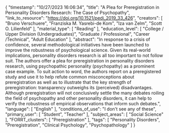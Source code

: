{
    "timestamp": "10/27/2023 16:06:34",
    "title": "A Plea for Preregistration in Personality Disorders Research: The Case of Psychopathy",
    "link_to_resource": "https://doi.org/10.1521/pedi_2019_33_426",
    "creators": [
        "Bruno Verschuere",
        "Franziska M. Yasrebi-de Kom",
        "Iza van Zelm",
        "Scott O. Lilienfeld"
    ],
    "material_type": [
        "Reading"
    ],
    "education_level": [
        "College / Upper Division (Undergraduates)",
        "Graduate / Professional",
        "Career /Technical",
        "Adult Education"
    ],
    "abstract": "In response to a crisis of confidence, several methodological initiatives have been launched to improve the robustness of psychological science. Given its real-world implications, personality disorders research is all too important to not follow suit. The authors offer a plea for preregistration in personality disorders research, using psychopathic personality (psychopathy) as a prominent case example. To suit action to word, the authors report on a preregistered study and use it to help refute common misconceptions about preregistration as well as to illustrate that the key strength of preregistration: transparency outweighs its (perceived) disadvantages. Although preregistration will not conclusively settle the many debates roiling the field of psychopathy and other personality disorders, it can help to verify the robustness of empirical observations that inform such debates.",
    "language": [
        "English"
    ],
    "conditions_of_use": "I don't see any of these",
    "primary_user": [
        "Student",
        "Teacher"
    ],
    "subject_areas": [
        "Social Science"
    ],
    "FORRT_clusters": [
        "Preregistration"
    ],
    "tags": [
        "Personality Disorders",
        "Preregistration",
        "Clinical Psychology",
        "Psychopathology"
    ]
}